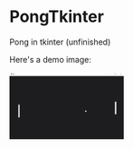 # PongTkinter
Pong in tkinter (unfinished)

Here's a demo image:

<img src="images/pong.png" width=40% height=40%>
